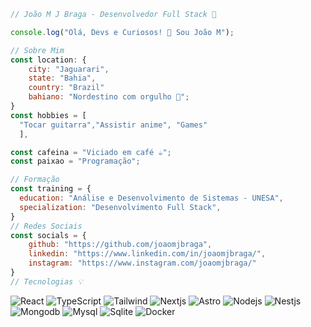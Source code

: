 ```javascript
// João M J Braga - Desenvolvedor Full Stack 🚀

console.log("Olá, Devs e Curiosos! 👋 Sou João M");

// Sobre Mim
const location: {
    city: "Jaguarari",
    state: "Bahia",
    country: "Brazil"
    bahiano: "Nordestino com orgulho 🤠";
}
const hobbies = [
  "Tocar guitarra","Assistir anime", "Games"
  ],

const cafeina = "Viciado em café ☕";
const paixao = "Programação";

// Formação
const training = {
  education: "Análise e Desenvolvimento de Sistemas - UNESA",
  specialization: "Desenvolvimento Full Stack",
}
// Redes Sociais
const socials = {
    github: "https://github.com/joaomjbraga",
    linkedin: "https://www.linkedin.com/in/joaomjbraga/",
    instagram: "https://www.instagram.com/joaomjbraga/"
}
// Tecnologias 💡
```
![React](https://img.shields.io/badge/react-%2320232a.svg?style=flat&logo=react)
![TypeScript](https://img.shields.io/badge/typescript-%2320232a.svg?style=flat&logo=typescript&logoColor=%2361DAFB)
![Tailwind](https://img.shields.io/badge/tailwindcss-%2320232a.svg?style=flat&logo=tailwindcss)
![Nextjs](https://img.shields.io/badge/next.js-%2320232a.svg?style=flat&logo=next.js)
![Astro](https://img.shields.io/badge/astro-%2320232a.svg?style=flat&logo=astro)
![Nodejs](https://img.shields.io/badge/node.js-%2320232a.svg?style=flat&logo=node.js)
![Nestjs](https://img.shields.io/badge/nestjs-%2320232a.svg?style=flat&logo=nestjs)
![Mongodb](https://img.shields.io/badge/mongodb-%2320232a.svg?style=flat&logo=mongodb)
![Mysql](https://img.shields.io/badge/mysql-%2320232a.svg?style=flat&logo=mysql&logoColor=%2361DAFB)
![Sqlite](https://img.shields.io/badge/sqlite-%2320232a.svg?style=flat&logo=sqlite)
![Docker](https://img.shields.io/badge/docker-%2320232a.svg?style=flat&logo=docker)

